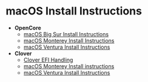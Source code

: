 # macOS Install Instructions
- **OpenCore**
	- [macOS Big Sur Install Instructions](https://github.com/5T33Z0/Lenovo-T530-Hackintosh-OpenCore/blob/main/macOS_Install/OpenCore/OC_macOS11.md)
	- [macOS Monterey Install Instructions](https://github.com/5T33Z0/Lenovo-T530-Hackintosh-OpenCore/blob/main/macOS_Install/OpenCore/OC_macOS12.md)
	- [macOS Ventura Install Instructions](https://github.com/5T33Z0/Lenovo-T530-Hackintosh-OpenCore/blob/main/macOS_Install/OpenCore/OC_macOS13.md)
- **Clover**
	- [Clover EFI Handling](https://github.com/5T33Z0/Lenovo-T530-Hackintosh-OpenCore/tree/main/macOS_Install/Clover)
	- [macOS Monterey Install instructions](https://github.com/5T33Z0/Lenovo-T530-Hackintosh-OpenCore/blob/main/macOS_Install/Clover/Clover_macOS12.md)
	- [macOS Ventura Install Instructions](https://github.com/5T33Z0/Lenovo-T530-Hackintosh-OpenCore/blob/main/macOS_Install/Clover/Clover_macOS13.md)


